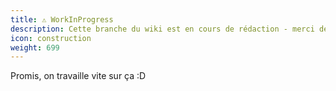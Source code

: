 ```yaml
---
title: ⚠️ WorkInProgress
description: Cette branche du wiki est en cours de rédaction - merci de votre compréhension...
icon: construction
weight: 699
---
```


Promis, on travaille vite sur ça :D